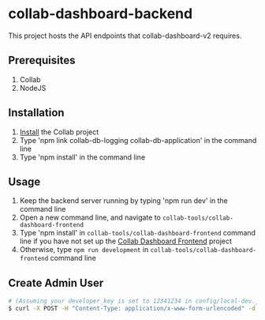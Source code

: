 # collab-dashboard-backend

This project hosts the API endpoints that collab-dashboard-v2 requires.

## Prerequisites
1. Collab
2. NodeJS

## Installation
1. [Install](https://github.com/collab-tools/collab/wiki/Set-Up-Developer-Environment) the Collab project
2. Type 'npm link collab-db-logging collab-db-application' in the command line
3. Type 'npm install' in the command line

## Usage
1. Keep the backend server running by typing 'npm run dev' in the command line
2. Open a new command line, and navigate to `collab-tools/collab-dashboard-frontend`
3. Type 'npm install' in `collab-tools/collab-dashboard-frontend` command line if you have not set up the [Collab Dashboard Frontend](https://github.com/collab-tools/collab-dashboard-frontend) project
4. Otherwise, type `npm run development` in `collab-tools/collab-dashboard-frontend` command line

## Create Admin User
```bash
# (Assuming your developer_key is set to 12341234 in config/local-dev.json)
$ curl -X POST -H "Content-Type: application/x-www-form-urlencoded" -d 'devKey=12341234&username=admin&password=admin&name=admin&isAdmin=1' "http://localhost:3001/api/admin"
```
